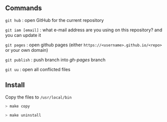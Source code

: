 ## Commands

```git hub``` : open GitHub for the current repository

```git iam [email]``` : what e-mail address are you using on this repository? and you can update it

```git pages``` : open github pages (either ```https://<username>.github.io/<repo>``` or your own domain)

```git publish``` : push branch into *gh-pages* branch

```git uu``` : open all conflicted files

## Install

Copy the files to ```/usr/local/bin```
```sh
> make copy
```

```sh
> make uninstall
```
